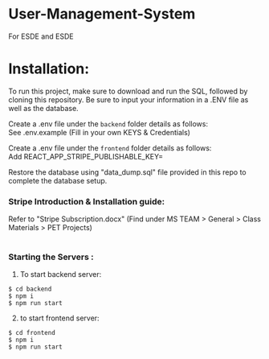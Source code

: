 # User-Management-System
For ESDE and ESDE

# Installation:
To run this project, make sure to download and run the SQL, followed by cloning this repository. Be sure to input your information in a .ENV file as well as the database.

Create a .env file under the <code>backend</code> folder details as follows:<br>
See .env.example (Fill in your own KEYS & Credentials)

Create a .env file under the <code>frontend</code> folder details as follows:<br>
Add REACT_APP_STRIPE_PUBLISHABLE_KEY=<Your Stripe publishable key>
  
Restore the database using "data_dump.sql" file provided in this repo to complete the database setup.

### Stripe Introduction & Installation guide:
Refer to "Stripe Subscription.docx" (Find under MS TEAM > General > Class Materials > PET Projects)
<br><br>
### Starting the Servers :

1. To start backend server:
```   
$ cd backend
$ npm i
$ npm run start
```
2. to start frontend server:
```
$ cd frontend
$ npm i
$ npm run start
```
